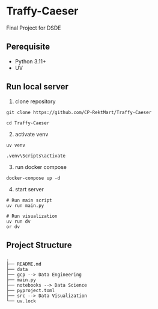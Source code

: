 # Traffy-Caeser

Final Project for DSDE

## Perequisite

- Python 3.11+
- UV

## Run local server

1. clone repository

```
git clone https://github.com/CP-RektMart/Traffy-Caeser

cd Traffy-Caeser
```

2. activate venv

```
uv venv

.venv\Scripts\activate
```

3. run docker compose

```
docker-compose up -d
```

4. start server

```
# Run main script
uv run main.py
```

```
# Run visualization
uv run dv
or dv
```

## Project Structure
```
.
├── README.md
├── data
├── gcp --> Data Engineering
├── main.py
├── notebooks --> Data Science
├── pyproject.toml
├── src --> Data Visualization
└── uv.lock
```